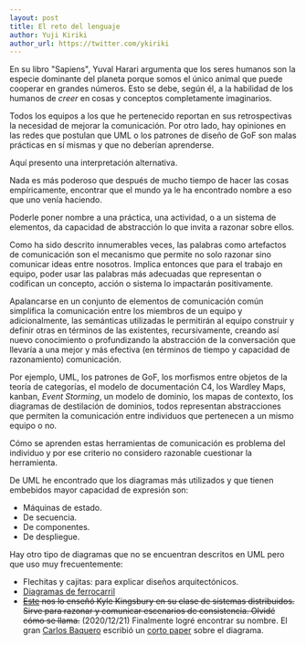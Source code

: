 ```yaml
---
layout: post
title: El reto del lenguaje
author: Yuji Kiriki
author_url: https://twitter.com/ykiriki
---
```


En su libro "Sapiens", Yuval Harari argumenta que los seres humanos son la especie dominante del planeta porque somos el único animal que puede cooperar en grandes números. Esto se debe, según él, a la habilidad de los humanos de _creer_ en cosas y conceptos completamente imaginarios.

Todos los equipos a los que he pertenecido reportan en sus retrospectivas la necesidad de mejorar la comunicación. Por otro lado, hay opiniones en las redes que postulan que UML o los patrones de diseño de GoF son malas prácticas en sí mismas y que no deberían aprenderse.

Aquí presento una interpretación alternativa.

Nada es más poderoso que después de mucho tiempo de hacer las cosas empíricamente, encontrar que el mundo ya le ha encontrado nombre a eso que uno venía haciendo.

Poderle poner nombre a una práctica, una actividad, o a un sistema de elementos, da capacidad de abstracción lo que invita a razonar sobre ellos.

Como ha sido descrito innumerables veces, las palabras como artefactos de comunicación son el mecanismo que permite no solo razonar sino comunicar ideas entre nosotros. Implica entonces que para el trabajo en equipo, poder usar las palabras más adecuadas que representan o codifican un concepto, acción o sistema lo impactarán positivamente.

Apalancarse en un conjunto de elementos de comunicación común simplifica la comunicación entre los miembros de un equipo y adicionalmente, las semánticas utilizadas le permitirán al equipo construir y definir otras en términos de las existentes, recursivamente, creando así nuevo conocimiento o profundizando la abstracción de la conversación que llevaría a una mejor y más efectiva (en términos de tiempo y capacidad de razonamiento) comunicación.

Por ejemplo, UML, los patrones de GoF, los morfismos entre objetos de la teoría de categorías, el modelo de documentación C4, los Wardley Maps, kanban, _Event Storming_, un modelo de dominio, los mapas de contexto, los diagramas de destilación de dominios, todos representan abstracciones que permiten la comunicación entre individuos que pertenecen a un mismo equipo o no.

Cómo se aprenden estas herramientas de comunicación es problema del individuo y por ese criterio no considero razonable cuestionar la herramienta.

De UML he encontrado que los diagramas más utilizados y que tienen embebidos mayor capacidad de expresión son:

- Máquinas de estado.
- De secuencia.
- De componentes.
- De despliegue.

Hay otro tipo de diagramas que no se encuentran descritos en UML pero que uso muy frecuentemente:

- Flechitas y cajitas: para explicar diseños arquitectónicos.
- [Diagramas de ferrocarril](https://en.wikipedia.org/wiki/Syntax_diagram)
- ~~[Este](https://www.researchgate.net/profile/Ricardo_Galli/publication/2320676/figure/fig4/AS:669396179632164@1536607894878/Causal-consistency-executions.png) nos lo enseñó Kyle Kingsbury en su clase de sistemas distribuidos. Sirve para razonar y comunicar escenarios de consistencia. Olvidé cómo se llama.~~ (2020/12/21) Finalmente logré encontrar su nombre. El gran [Carlos Baquero](https://twitter.com/xmal) escribió un [corto paper](https://arxiv.org/pdf/2012.09086.pdf) sobre el diagrama.